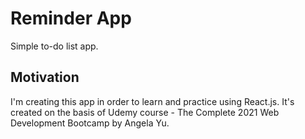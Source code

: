 # Reminder App 
Simple to-do list app. 

## Motivation 
I'm creating this app in order to learn and practice using React.js. It's created on the basis of Udemy course - 
The Complete 2021 Web Development Bootcamp by Angela Yu. 
